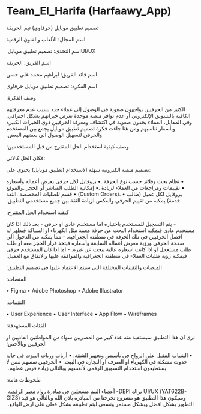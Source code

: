 # Team_El_Harifa (Harfaawy_App)

تصميم تطبيق موبايل (حرفاوى)‏
تيم الحريفة

اسم المجال: الألعاب والفنون الرقمية

اسم التحدى: تصميم تطبيق موبايل ‏UI/UX

اسم الفريق: الحريفة

اسم قائد الفريق: ابراهيم محمد على حسن     
      
اسم الفكرة: تصميم تطبيق موبايل حرفاوى

وصف الفكرة:‏

الكثير من الحرفيين يواجهون صعوبة في الوصول إلى عملاء جدد بسبب عدم معرفتهم الكافية بالتسويق ‏الإلكتروني أو عدم توافر منصة موحدة تعرض خبراتهم بشكل احترافي. وفي المقابل، العملاء يجدون ‏صعوبة في اكتشاف ومعرفة الحرفيين ذوي الخبرات الكبيرة وبأسعار تناسبهم ومن هنا جاءت فكرة تصميم ‏تطبيق موبايل يجمع بين المستخدم والحرفى لتسهيل الوصول الي بعضهم البعض.‏

وصف كيفية استخدام الحل المقترح من قبل المستخدمين:‏

فكان الحل كالآتي‎:‎

تصميم منصة الكترونية سهلة الاستخدام (تطبيق موبايل) يحتوي على‎:‎

‏•‏	بروفايل لكل حرفى يعرض أعماله وأسعاره‎.‎
‏•‏	نظام بحث وفلاتر حسب نوع الحرفة والموقع‎.‎
‏•‏	إمكانية الطلب المباشر أو الحجز‎.‎
‏•‏	تقييمات ومراجعات من العملاء لزيادة الثقة‎.‎
‏•‏	قسم للطلبات المخصصة‎ (Custom Orders).‎
•	بروفايل لكل عميل (طالب خدمة) يمكنه من تقييم الحرفى والعكس لزيادة الثقة بين جميع ‏مستخدمى التطبيق.‏


كيفية استخدام الحل المقترح:‏

‏- يتم التسجيل للمستخدم باختياره اما مستخدم عادى او حرفى
‏- بعد ذلك اذا كان مستخدم عادى فيمكنه استخدام البحث عن حرفة معينة مثل الكهرباء او السباكة فيظهر له ‏افضل الحرفيين فى تلك الحرفة في منطقته الجغرافية.‏
‏- مما يمكنه من الدخول الي صفحة الحرفى ورؤية معرض اعماله السابقة وأسعاره فيتخذ قرار الحجز معه ‏او طلبه طلب مستعجل او اذا كانت اسعاره عالية يبحث عن غيره.‏
‏- اما اذا كان المستخدم حرفى فيمكنه رؤية طلبات العملاء في منطقته الجغرافية والموافقة عليها والاتفاق ‏مع العميل.‏

المنصات والتقنيات المختلفة التي سيتم الاعتماد عليها في تصميم التطبيق:‏

المنصات:‏

•	Figma
•	Adobe Photoshop
•	Adobe Illustrator

التقنيات:‏

•	User Experience
•	User Interface
•	App Flow
•	Wireframes

الفئات المستهدفة:‏

نرى ان هذا التطبيق سيستفيد منه عدد كبير من المصريين سواء من المواطنين العاديين او الحرفيين ‏وبالأخص:‏

‏•‏	الشباب المقبل علي الزواج في تأسيس وتجهيز الشقة.‏
‏•‏	أرباب وربات البيوت في حالة حدوث مشكلة في الكهرباء او الصرف او النجارة في ‏البيت.‏
‏•‏	الحرفيين نفسهم ممن لا يستطيعون استخدام التسويق الرقمى لأنفسهم وبالتالي زيادة فرص ‏عملهم. ‏

ملحوظات هامة:‏

‏- أعضاء التيم مسجلين في مبادرة رواد مصر الرقمية ‏DEPI‏ تراك ‏UI/UX‏ (‏YAT622B-GIZ3‎‏) وسيكون ‏هذا التطبيق هو مشروع تخرجنا من المبادرة باذن الله وبالتالي هو قيد التطوير بشكل افضل وبشكل مستمر ‏ونسعى ليتم تطبيقه بشكل فعلى علي ارض الواقع. ‏





